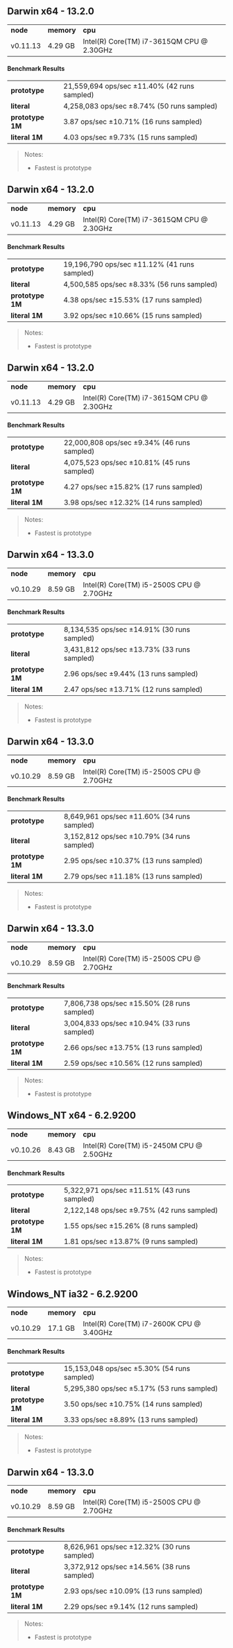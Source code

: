 Darwin x64 - 13.2.0
-----

<table><tr><td><b>node</b></td><td><b>memory</b></td><td><b>cpu</b></td></tr><tr><td>v0.11.13</td><td>4.29 GB</td><td>Intel(R) Core(TM) i7-3615QM CPU @ 2.30GHz</td></tr></table>

#### Benchmark Results ####

<table><tr><td><b>prototype</b></td><td>21,559,694 ops/sec ±11.40% (42 runs sampled)
</td></tr><tr><td><b>literal</b></td><td>4,258,083 ops/sec ±8.74% (50 runs sampled)
</td></tr><tr><td><b>prototype 1M</b></td><td>3.87 ops/sec ±10.71% (16 runs sampled)
</td></tr><tr><td><b>literal 1M</b></td><td>4.03 ops/sec ±9.73% (15 runs sampled)
</td></tr></table>

> Notes:
> - Fastest is prototype


Darwin x64 - 13.2.0
-----

<table><tr><td><b>node</b></td><td><b>memory</b></td><td><b>cpu</b></td></tr><tr><td>v0.11.13</td><td>4.29 GB</td><td>Intel(R) Core(TM) i7-3615QM CPU @ 2.30GHz</td></tr></table>

#### Benchmark Results ####

<table><tr><td><b>prototype</b></td><td>19,196,790 ops/sec ±11.12% (41 runs sampled)
</td></tr><tr><td><b>literal</b></td><td>4,500,585 ops/sec ±8.33% (56 runs sampled)
</td></tr><tr><td><b>prototype 1M</b></td><td>4.38 ops/sec ±15.53% (17 runs sampled)
</td></tr><tr><td><b>literal 1M</b></td><td>3.92 ops/sec ±10.66% (15 runs sampled)
</td></tr></table>

> Notes:
> - Fastest is prototype


Darwin x64 - 13.2.0
-----

<table><tr><td><b>node</b></td><td><b>memory</b></td><td><b>cpu</b></td></tr><tr><td>v0.11.13</td><td>4.29 GB</td><td>Intel(R) Core(TM) i7-3615QM CPU @ 2.30GHz</td></tr></table>

#### Benchmark Results ####

<table><tr><td><b>prototype</b></td><td>22,000,808 ops/sec ±9.34% (46 runs sampled)
</td></tr><tr><td><b>literal</b></td><td>4,075,523 ops/sec ±10.81% (45 runs sampled)
</td></tr><tr><td><b>prototype 1M</b></td><td>4.27 ops/sec ±15.82% (17 runs sampled)
</td></tr><tr><td><b>literal 1M</b></td><td>3.98 ops/sec ±12.32% (14 runs sampled)
</td></tr></table>

> Notes:
> - Fastest is prototype


Darwin x64 - 13.3.0
-----

<table><tr><td><b>node</b></td><td><b>memory</b></td><td><b>cpu</b></td></tr><tr><td>v0.10.29</td><td>8.59 GB</td><td>Intel(R) Core(TM) i5-2500S CPU @ 2.70GHz</td></tr></table>

#### Benchmark Results ####

<table><tr><td><b>prototype</b></td><td>8,134,535 ops/sec ±14.91% (30 runs sampled)
</td></tr><tr><td><b>literal</b></td><td>3,431,812 ops/sec ±13.73% (33 runs sampled)
</td></tr><tr><td><b>prototype 1M</b></td><td>2.96 ops/sec ±9.44% (13 runs sampled)
</td></tr><tr><td><b>literal 1M</b></td><td>2.47 ops/sec ±13.71% (12 runs sampled)
</td></tr></table>

> Notes:
> - Fastest is prototype


Darwin x64 - 13.3.0
-----

<table><tr><td><b>node</b></td><td><b>memory</b></td><td><b>cpu</b></td></tr><tr><td>v0.10.29</td><td>8.59 GB</td><td>Intel(R) Core(TM) i5-2500S CPU @ 2.70GHz</td></tr></table>

#### Benchmark Results ####

<table><tr><td><b>prototype</b></td><td>8,649,961 ops/sec ±11.60% (34 runs sampled)
</td></tr><tr><td><b>literal</b></td><td>3,152,812 ops/sec ±10.79% (34 runs sampled)
</td></tr><tr><td><b>prototype 1M</b></td><td>2.95 ops/sec ±10.37% (13 runs sampled)
</td></tr><tr><td><b>literal 1M</b></td><td>2.79 ops/sec ±11.18% (13 runs sampled)
</td></tr></table>

> Notes:
> - Fastest is prototype


Darwin x64 - 13.3.0
-----

<table><tr><td><b>node</b></td><td><b>memory</b></td><td><b>cpu</b></td></tr><tr><td>v0.10.29</td><td>8.59 GB</td><td>Intel(R) Core(TM) i5-2500S CPU @ 2.70GHz</td></tr></table>

#### Benchmark Results ####

<table><tr><td><b>prototype</b></td><td>7,806,738 ops/sec ±15.50% (28 runs sampled)
</td></tr><tr><td><b>literal</b></td><td>3,004,833 ops/sec ±10.94% (33 runs sampled)
</td></tr><tr><td><b>prototype 1M</b></td><td>2.66 ops/sec ±13.75% (13 runs sampled)
</td></tr><tr><td><b>literal 1M</b></td><td>2.59 ops/sec ±10.56% (12 runs sampled)
</td></tr></table>

> Notes:
> - Fastest is prototype


Windows_NT x64 - 6.2.9200
-----

<table><tr><td><b>node</b></td><td><b>memory</b></td><td><b>cpu</b></td></tr><tr><td>v0.10.26</td><td>8.43 GB</td><td>Intel(R) Core(TM) i5-2450M CPU @ 2.50GHz</td></tr></table>

#### Benchmark Results ####

<table><tr><td><b>prototype</b></td><td>5,322,971 ops/sec ±11.51% (43 runs sampled)
</td></tr><tr><td><b>literal</b></td><td>2,122,148 ops/sec ±9.75% (42 runs sampled)
</td></tr><tr><td><b>prototype 1M</b></td><td>1.55 ops/sec ±15.26% (8 runs sampled)
</td></tr><tr><td><b>literal 1M</b></td><td>1.81 ops/sec ±13.87% (9 runs sampled)
</td></tr></table>

> Notes:
> - Fastest is prototype

Windows_NT ia32 - 6.2.9200
-----

<table><tr><td><b>node</b></td><td><b>memory</b></td><td><b>cpu</b></td></tr><tr><td>v0.10.29</td><td>17.1 GB</td><td>Intel(R) Core(TM) i7-2600K CPU @ 3.40GHz</td></tr></table>

#### Benchmark Results ####

<table><tr><td><b>prototype</b></td><td>15,153,048 ops/sec ±5.30% (54 runs sampled)
</td></tr><tr><td><b>literal</b></td><td>5,295,380 ops/sec ±5.17% (53 runs sampled)
</td></tr><tr><td><b>prototype 1M</b></td><td>3.50 ops/sec ±10.75% (14 runs sampled)
</td></tr><tr><td><b>literal 1M</b></td><td>3.33 ops/sec ±8.89% (13 runs sampled)
</td></tr></table>

> Notes:
> - Fastest is prototype


Darwin x64 - 13.3.0
-----

<table><tr><td><b>node</b></td><td><b>memory</b></td><td><b>cpu</b></td></tr><tr><td>v0.10.29</td><td>8.59 GB</td><td>Intel(R) Core(TM) i5-2500S CPU @ 2.70GHz</td></tr></table>

#### Benchmark Results ####

<table><tr><td><b>prototype</b></td><td>8,626,961 ops/sec ±12.32% (30 runs sampled)
</td></tr><tr><td><b>literal</b></td><td>3,372,912 ops/sec ±14.56% (38 runs sampled)
</td></tr><tr><td><b>prototype 1M</b></td><td>2.93 ops/sec ±10.09% (13 runs sampled)
</td></tr><tr><td><b>literal 1M</b></td><td>2.29 ops/sec ±9.14% (12 runs sampled)
</td></tr></table>

> Notes:
> - Fastest is prototype


